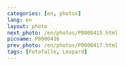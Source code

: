 ```yaml
---
categories: [en, photos]
lang: en
layout: photo
next_photo: /en/photos/P0000415.html
picname: P0000416
prev_photo: /en/photos/P0000417.html
tags: [Fotofalle, Leopard]
---
```

